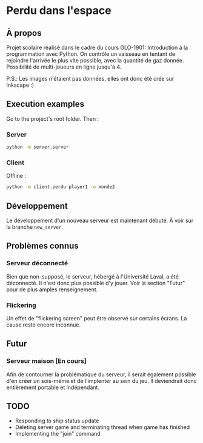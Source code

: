 # Perdu dans l'espace

## À propos

Projet scolaire réalisé dans le cadre du cours GLO-1901: Introduction à la programmation avec Python. On contrôle un vaisseau en tentant de rejoindre l'arrivée le plus vite possible, avec la quantité de gaz donnée. Possibilité de multi-joueurs en ligne jusqu'à 4. 

P.S.: Les images n'étaient pas données, elles ont donc été crée sur Inkscape :)

## Execution examples

Go to the project's root folder. Then : 

### Server

```bash
python -m server.server
```

### Client

Offline :
```bash
python -m client.perdu player1 -o monde2
```

## Développement

Le développement d'un nouveau serveur est maintenant débuté. À voir sur la branche `new_server`.

## Problèmes connus

### Serveur déconnecté

Bien que non-supposé, le serveur, hébergé à l'Université Laval, a été déconnecté. Il n'est donc plus possible d'y jouer. Voir la section "Futur" pour de plus amples renseignement. 

### Flickering

Un effet de "flickering screen" peut être observé sur certains écrans. La cause reste encore inconnue.

## Futur

### Serveur maison [En cours]

Afin de contourner la problématique du serveur, il serait également possible d'en créer un sois-même et de l'implenter au sein du jeu. Il deviendrait donc entièrement portable et indépendant. 

## TODO

* Responding to ship status update
* Deleting server game and terminating thread when game has finished
* Implementing the "join" command
